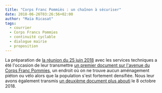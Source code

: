 ```yaml
---
title: "Corps Franc Pommiès : un chaînon à sécuriser"
date: 2018-06-26T03:26:56+02:00
author: "Maïa Ricasat"
tags:
  - courrier  
  - Corps Francs Pommies
  - continuité cyclable
  - dialogue mairie
  - proposition
---
```


La préparation de [la réunion du 25 juin 2018] avec les services techniques a
été l'occasion de  leur transmettre [un premier document sur l'avenue du Corps
Franc Pommies][], un endroit où on ne trouve aucun aménagement piéton ou vélo
alors que la population s'est fortement densifiée. Nous leur avons également
transmis [un deuxième document plus abouti] le 8 octobre 2018.


[la réunion du 25 juin 2018]: /ca/2018/#information-et-consultation-de-pau-a-velo-par-les-services-techniques-municipaux
[un premier document sur l'avenue du Corps Franc Pommies]: pau-a-velo-corps-franc-pommies-juin2018.pdf
[un deuxième document plus abouti]: pau-a-velo-corps-franc-pommies-oct2018.pdf
